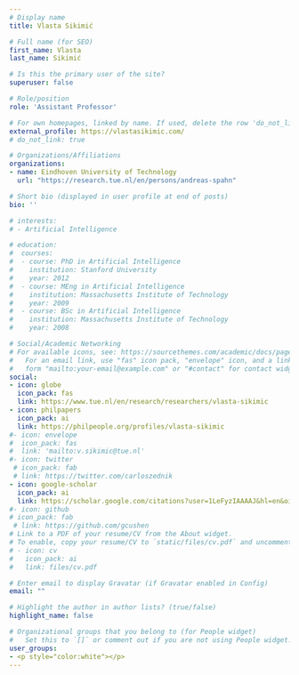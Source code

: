 ```yaml
---
# Display name
title: Vlasta Sikimić

# Full name (for SEO)
first_name: Vlasta
last_name: Sikimić

# Is this the primary user of the site?
superuser: false

# Role/position
role: 'Assistant Professor'

# For own homepages, linked by name. If used, delete the row 'do_not_link: true'
external_profile: https://vlastasikimic.com/
# do_not_link: true

# Organizations/Affiliations
organizations:
- name: Eindhoven University of Technology
  url: "https://research.tue.nl/en/persons/andreas-spahn"

# Short bio (displayed in user profile at end of posts)
bio: ''

# interests:
# - Artificial Intelligence

# education:
#  courses:
#  - course: PhD in Artificial Intelligence
#    institution: Stanford University
#    year: 2012
#  - course: MEng in Artificial Intelligence
#    institution: Massachusetts Institute of Technology
#    year: 2009
#  - course: BSc in Artificial Intelligence
#    institution: Massachusetts Institute of Technology
#    year: 2008

# Social/Academic Networking
# For available icons, see: https://sourcethemes.com/academic/docs/page-builder/#icons
#   For an email link, use "fas" icon pack, "envelope" icon, and a link in the
#   form "mailto:your-email@example.com" or "#contact" for contact widget.
social:
- icon: globe
  icon_pack: fas
  link: https://www.tue.nl/en/research/researchers/vlasta-sikimic
- icon: philpapers
  icon_pack: ai
  link: https://philpeople.org/profiles/vlasta-sikimic
#- icon: envelope
#  icon_pack: fas
#  link: 'mailto:v.sikimic@tue.nl'
#- icon: twitter
 # icon_pack: fab
 # link: https://twitter.com/carloszednik
- icon: google-scholar
  icon_pack: ai
  link: https://scholar.google.com/citations?user=1LeFyzIAAAAJ&hl=en&oi=ao
#- icon: github
# icon_pack: fab
 # link: https://github.com/gcushen
# Link to a PDF of your resume/CV from the About widget.
# To enable, copy your resume/CV to `static/files/cv.pdf` and uncomment the lines below.
# - icon: cv
#   icon_pack: ai
#   link: files/cv.pdf

# Enter email to display Gravatar (if Gravatar enabled in Config)
email: ""

# Highlight the author in author lists? (true/false)
highlight_name: false

# Organizational groups that you belong to (for People widget)
#   Set this to `[]` or comment out if you are not using People widget.
user_groups:
- <p style="color:white"></p>
---
```

